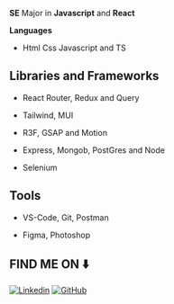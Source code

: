 **SE** Major in **Javascript** and **React**

**Languages**

- Html Css Javascript and TS

## **Libraries and Frameworks**

- React Router, Redux and Query

- Tailwind, MUI

- R3F, GSAP and Motion

- Express, Mongob, PostGres and Node

- Selenium

## **Tools**

- VS-Code, Git, Postman

- Figma, Photoshop

## **FIND ME ON ⬇️**

<a href="https://www.linkedin.com/in/humayun-kamal/" target="_blank"><img alt="Linkedin" src="https://img.shields.io/badge/linkedin-%230077B5.svg?style=for-the-badge&logo=linkedin&logoColor=white"/></a> <a href="https://github.com/humayunkamal" target="_blank"><img alt="GitHub" src="https://img.shields.io/badge/github%20-%23121011.svg?&style=for-the-badge&logo=github&logoColor=white"/></a>
